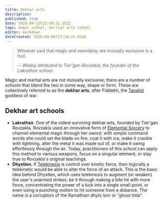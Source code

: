 ```yaml
---
title: Dekhar arts
description: 
published: true
date: 2020-09-22T23:59:31.351Z
tags: magic school, martial arts school
editor: markdown
dateCreated: 2020-09-06T17:14:21.814Z
---
```


> Whoever said that magic and swordplay are mutually exclusive is a fool.
> 
> -- <cite>Widely attributed to Tier'gan Rovzakla, the founder of the Lakrathsir school.</cite>

Magic and martial arts are not mutually exclusive; there are a number of schools that blend the two in some way, shape or form. These are collectively referred to as the **dekhar arts**, after Fiddekh, the [Tanalist](/creeds/tanalism) goddess of war.

Dekhar art schools
------------------

- **Lakrathsir.** One of the oldest surviving dekhar arts, founded by Tier'gan Rovzakla. Rovzakla used an innovative form of [Elemental Sorcery](/trades/elemental-sorcery "wikilink") to channel elemental magic through her sword; with simple command words she could set the blade on fire, coat it with ice, make it crackle with lightning, alter the metal it was made out of, or make it swing effortlessly through the air. Today, practitioners of this school can apply this method to various weapons, focus on a singular element, or stay true to Rovzakla's original teachings.
- **Dhystlen.** If [Telekinesis](/trades/telekinesis) is control over kinetic force, then logically a telekinetic would be able to alter the force of an attack. This is the basic idea behind Dhystlen, which uses telekinesis to augment (or weaken) the user's unarmed strikes; be it through making a bite hit with more force, concentrating the power of a kick into a single small point, or even using a punching motion to hit someone from a distance. The name is a corruption of the Ramathian *dhyts lenr* or "ghost limb".
